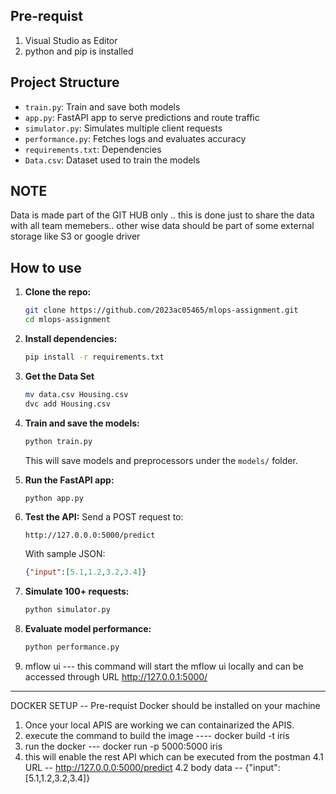 ## Pre-requist 
1. Visual Studio as Editor
2. python and pip is installed

## Project Structure
* `train.py`: Train and save both models
* `app.py`: FastAPI app to serve predictions and route traffic
* `simulator.py`: Simulates multiple client requests
* `performance.py`: Fetches logs and evaluates accuracy
* `requirements.txt`: Dependencies
* `Data.csv`: Dataset used to train the models

## NOTE
Data is made part of the GIT HUB only .. this is done just to share the data with all team memebers.. other wise data should be part of some external storage like S3 or google driver


## How to use

1. **Clone the repo:**

   ```bash
   git clone https://github.com/2023ac05465/mlops-assignment.git
   cd mlops-assignment
   ```

2. **Install dependencies:**

   ```bash
   pip install -r requirements.txt
   ```
3. **Get the Data Set**
   ```bash
   mv data.csv Housing.csv
   dvc add Housing.csv
   ```
   
4. **Train and save the models:**

   ```bash
   python train.py
   ```
   This will save models and preprocessors under the `models/` folder.

4. **Run the FastAPI app:**

   ```bash
   python app.py
   ```

5. **Test the API:**
   Send a POST request to:

   ```
   http://127.0.0.0:5000/predict
   ```

   With sample JSON:

   ```json
   {"input":[5.1,1.2,3.2,3.4]}
   ```

6. **Simulate 100+ requests:**

   ```bash
   python simulator.py
   ```

7. **Evaluate model performance:**

   ```bash
   python performance.py
   ```
   
8. mflow ui  --- this command will start the mflow ui locally and can be accessed through URL http://127.0.0.1:5000/

---
DOCKER SETUP -- Pre-requist Docker should be installed on your machine

1. Once your local APIS are working we can containarized the APIS.
2. execute the command to build the image ----  docker build -t iris
3. run the docker ---    docker run -p 5000:5000 iris
4. this will enable the rest API which can be executed from the postman
   4.1 URL -- http://127.0.0.0:5000/predict
   4.2  body data --  {"input":[5.1,1.2,3.2,3.4]}
